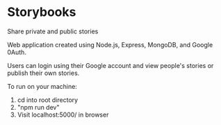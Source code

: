 # Storybooks
Share private and public stories

Web application created using Node.js, Express, MongoDB, and Google 0Auth.

Users can login using their Google account and view people's stories or publish their own stories.

To run on your machine:
1. cd into root directory
2. "npm run dev"
3. Visit localhost:5000/ in browser

